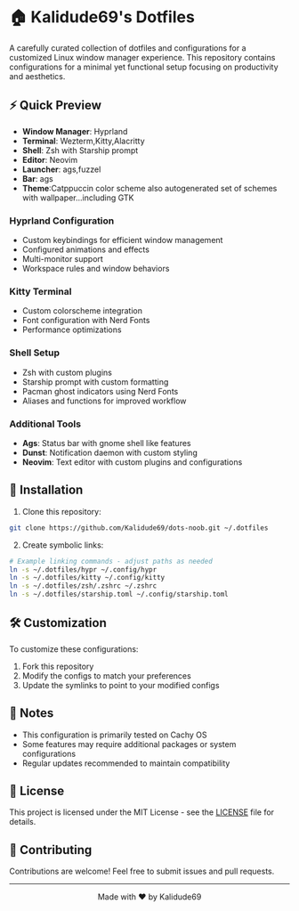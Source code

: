 # 🏠 Kalidude69's Dotfiles

A carefully curated collection of dotfiles and configurations for a customized Linux window manager experience. This repository contains configurations for a minimal yet functional setup focusing on productivity and aesthetics.

## ⚡ Quick Preview

- **Window Manager**: Hyprland
- **Terminal**: Wezterm,Kitty,Alacritty
- **Shell**: Zsh with Starship prompt
- **Editor**: Neovim
- **Launcher**: ags,fuzzel
- **Bar**: ags
- **Theme**:Catppuccin color scheme also autogenerated set of schemes with wallpaper...including GTK


### Hyprland Configuration
- Custom keybindings for efficient window management
- Configured animations and effects
- Multi-monitor support
- Workspace rules and window behaviors

### Kitty Terminal
- Custom colorscheme integration
- Font configuration with Nerd Fonts
- Performance optimizations

### Shell Setup
- Zsh with custom plugins
- Starship prompt with custom formatting
- Pacman ghost indicators using Nerd Fonts
- Aliases and functions for improved workflow

### Additional Tools
- **Ags**: Status bar with gnome shell like features
- **Dunst**: Notification daemon with custom styling
- **Neovim**: Text editor with custom plugins and configurations

## 🚀 Installation

1. Clone this repository:
```bash
git clone https://github.com/Kalidude69/dots-noob.git ~/.dotfiles
```

2. Create symbolic links:
```bash
# Example linking commands - adjust paths as needed
ln -s ~/.dotfiles/hypr ~/.config/hypr
ln -s ~/.dotfiles/kitty ~/.config/kitty
ln -s ~/.dotfiles/zsh/.zshrc ~/.zshrc
ln -s ~/.dotfiles/starship.toml ~/.config/starship.toml
```


## 🛠️ Customization

To customize these configurations:

1. Fork this repository
2. Modify the configs to match your preferences
3. Update the symlinks to point to your modified configs

## 📝 Notes

- This configuration is primarily tested on Cachy OS
- Some features may require additional packages or system configurations
- Regular updates recommended to maintain compatibility

## 📜 License

This project is licensed under the MIT License - see the [LICENSE](LICENSE) file for details.


## 💫 Contributing

Contributions are welcome! Feel free to submit issues and pull requests.

---

<p align="center">Made with ❤️ by Kalidude69</p>
